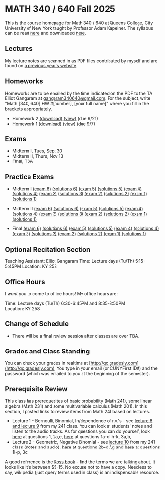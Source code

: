 # MATH 340 / 640 Fall 2025

This is the course homepage for Math 340 / 640 at Queens College, City University of New York taught by Professor Adam Kapelner. The syllabus can be read [here](https://github.com/kapelner/QC_MATH_340_Fall_2025/blob/main/syllabus/syllabus.pdf) and downloaded [here](https://raw.githubusercontent.com/kapelner/QC_MATH_340_Fall_2025/main/syllabus/syllabus.pdf).

## Lectures

My lecture notes are scanned in as PDF files contributed by myself and are found on [a previous year's website](https://github.com/kapelner/QC_MATH_340_Fall_2023). 


## Homeworks

Homeworks are to be emailed by the time indicated on the PDF to the TA Elliot Gangaram at gangaram340640@gmail.com. For the subject, write "Math [340, 640] HW #[number], [your full name]" where you fill in the brackets appropriately.

<!-- * Homework 7 [(download)](https://github.com/kapelner/QC_MATH_340_Fall_2025/blob/main/homeworks/hw07/hw07.pdf?raw=true) [(view)](https://github.com/kapelner/QC_MATH_340_Fall_2025/blob/main/homeworks/hw07/hw07.pdf) (due 12/14)
* Homework 6 [(download)](https://github.com/kapelner/QC_MATH_340_Fall_2025/blob/main/homeworks/hw06/hw06.pdf?raw=true) [(view)](https://github.com/kapelner/QC_MATH_340_Fall_2025/blob/main/homeworks/hw06/hw06.pdf) (due 11/25)
* Homework 5 [(download)](https://github.com/kapelner/QC_MATH_340_Fall_2025/blob/main/homeworks/hw05/hw05.pdf?raw=true) [(view)](https://github.com/kapelner/QC_MATH_340_Fall_2025/blob/main/homeworks/hw05/hw05.pdf) (due 11/11)
* Homework 4 [(download)](https://github.com/kapelner/QC_MATH_340_Fall_2025/blob/main/homeworks/hw04/hw04.pdf?raw=true) [(view)](https://github.com/kapelner/QC_MATH_340_Fall_2025/blob/main/homeworks/hw04/hw04.pdf) (due 10/27)
* Homework 3 [(download)](https://github.com/kapelner/QC_MATH_340_Fall_2025/blob/main/homeworks/hw03/hw03.pdf?raw=true) [(view)](https://github.com/kapelner/QC_MATH_340_Fall_2025/blob/main/homeworks/hw03/hw03.pdf) (due 10/6) -->
* Homework 2 [(download)](https://github.com/kapelner/QC_MATH_340_Fall_2025/blob/main/homeworks/hw02/hw02.pdf?raw=true) [(view)](https://github.com/kapelner/QC_MATH_340_Fall_2025/blob/main/homeworks/hw02/hw02.pdf) (due 9/21)
* Homework 1 [(download)](https://github.com/kapelner/QC_MATH_340_Fall_2025/blob/main/homeworks/hw01/hw01.pdf?raw=true) [(view)](https://github.com/kapelner/QC_MATH_340_Fall_2025/blob/main/homeworks/hw01/hw01.pdf) (due 9/7)


## Exams

* Midterm I, Tues, Sept 30 
* Midterm II, Thurs, Nov 13
* Final, TBA

## Practice Exams

* Midterm I [(exam 6)](https://github.com/kapelner/QC_MATH_340_Fall_2024/blob/main/exams/midterm1/midterm1.pdf) [(solutions 6)](https://github.com/kapelner/QC_MATH_340_Fall_2024/blob/main/exams/midterm1/midterm1_solutions.pdf) [(exam 5)](https://github.com/kapelner/QC_MATH_340_Fall_2023/blob/main/exams/midterm1/midterm1.pdf) [(solutions 5)](https://github.com/kapelner/QC_MATH_340_Fall_2023/blob/main/exams/midterm1/midterm1_solutions.pdf) [(exam 4)](https://github.com/kapelner/QC_Math_368_Fall_2021/blob/master/exams/midterm1/midterm1.pdf) [(solutions 4)](https://github.com/kapelner/QC_Math_368_Fall_2021/blob/master/exams/midterm1/midterm1_solutions.pdf) 
[(exam 3)](https://github.com/kapelner/QC_Math_621_Fall_2017/blob/master/exams/midterm1/midterm1.pdf) [(solutions 3)](https://github.com/kapelner/QC_Math_621_Fall_2017/blob/master/exams/midterm1/midterm1_solutions.pdf) 
[(exam 2)](https://github.com/kapelner/QC_Math_621_Fall_2019/blob/master/exams/midterm1/midterm1.pdf) [(solutions 2)](https://github.com/kapelner/QC_Math_621_Fall_2019/blob/master/exams/midterm1/midterm1_solutions.pdf) 
[(exam 1)](https://github.com/kapelner/QC_Math_621_Fall_2020/blob/master/exams/midterm1/midterm1.pdf) [(solutions 1)](https://github.com/kapelner/QC_Math_621_Fall_2020/blob/master/exams/midterm1/midterm1_solutions.pdf)

* Midterm II [(exam 6)](https://github.com/kapelner/QC_MATH_340_Fall_2024/blob/main/exams/midterm2/midterm2.pdf) [(solutions 6)](https://github.com/kapelner/QC_MATH_340_Fall_2024/blob/main/exams/midterm2/midterm2_solutions.pdf) [(exam 5)](https://github.com/kapelner/QC_MATH_340_Fall_2023/blob/main/exams/midterm2/midterm2.pdf) [(solutions 5)](https://github.com/kapelner/QC_MATH_340_Fall_2023/blob/main/exams/midterm2/midterm2_solutions.pdf) [(exam 4)](https://github.com/kapelner/QC_Math_621_Fall_2020/blob/master/exams/midterm2/midterm2.pdf) [(solutions 4)](https://github.com/kapelner/QC_Math_621_Fall_2020/blob/master/exams/midterm2/midterm2_solutions.pdf) 
[(exam 3)](https://github.com/kapelner/QC_Math_621_Fall_2017/blob/master/exams/midterm2/midterm2.pdf) [(solutions 3)](https://github.com/kapelner/QC_Math_621_Fall_2017/blob/master/exams/midterm2/midterm2_solutions.pdf) 
[(exam 2)](https://github.com/kapelner/QC_Math_621_Fall_2019/blob/master/exams/midterm2/midterm2.pdf) [(solutions 2)](https://github.com/kapelner/QC_Math_621_Fall_2019/blob/master/exams/midterm2/midterm2_solutions.pdf) 
[(exam 1)](https://github.com/kapelner/QC_Math_368_Fall_2021/blob/master/exams/midterm2/midterm2.pdf) [(solutions 1)](https://github.com/kapelner/QC_Math_368_Fall_2021/blob/master/exams/midterm2/midterm2_solutions.pdf)

* Final [(exam 6)](https://github.com/kapelner/QC_MATH_340_Fall_2024/blob/main/exams/final/final.pdf) [(solutions 6)](https://github.com/kapelner/QC_MATH_340_Fall_2024/blob/main/exams/final/final_solutions.pdf) [(exam 5)](https://github.com/kapelner/QC_MATH_340_Fall_2023/blob/main/exams/final/final.pdf) [(solutions 5)](https://github.com/kapelner/QC_MATH_340_Fall_2023/blob/main/exams/final/final_solutions.pdf) [(exam 4)](https://github.com/kapelner/QC_Math_621_Fall_2020/blob/master/exams/final/final.pdf) [(solutions 4)](https://github.com/kapelner/QC_Math_621_Fall_2020/blob/master/exams/final/final_solutions.pdf) 
[(exam 3)](https://github.com/kapelner/QC_Math_621_Fall_2017/blob/master/exams/final/final.pdf) [(solutions 3)](https://github.com/kapelner/QC_Math_621_Fall_2017/blob/master/exams/final/final_solutions.pdf) 
[(exam 2)](https://github.com/kapelner/QC_Math_621_Fall_2019/blob/master/exams/final/final.pdf) [(solutions 2)](https://github.com/kapelner/QC_Math_621_Fall_2019/blob/master/exams/final/final_solutions.pdf) 
[(exam 1)](https://github.com/kapelner/QC_Math_368_Fall_2021/blob/master/exams/final/final.pdf) [(solutions 1)](https://github.com/kapelner/QC_Math_368_Fall_2021/blob/master/exams/final/final_solutions.pdf)

## Optional Recitation Section

Teaching Assistant: Elliot Gangaram
Time: Lecture days (Tu/Th) 5:15-5:45PM
Location: KY 258

## Office Hours

I *want* you to come to office hours! My office hours are:

Time: Lecture days (Tu/Th) 6:30-6:45PM and 8:35-8:50PM \
Location: KY 258

## Change of Schedule

* There will be a final review session after classes are over TBA.


## Grades and Class Standing

You can check your grades in realtime at [http://qc.gradesly.com](http://qc.gradesly.com). You type in your email (or CUNYFirst ID#) and the password (which was emailed to you at the beginning of the semester).

## Prerequisite Review

This class has prerequesites of basic probability (Math 241), some linear algebra (Math 231) and some multivariable calculus (Math 201). In this section, I posted links to review items from Math 241 based on lectures. 

* Lecture 1 - Bernoulli, Binomial, In/dependence of r.v.'s - see [lecture 8 and lecture 9](https://github.com/kapelner/QC_Math_241_Fall_2016) from my 241 class. You can look at students' notes and listen to the audio tracks. As for questions you can do yourself, look [here](https://github.com/kapelner/QC_Math_241_Fall_2016/blob/master/exams/midterm2/midterm2_solutions.pdf) at questions 1, 2a,e, [here](https://github.com/kapelner/QC_Math_241_Fall_2015/blob/master/exams/midterm2/midterm2_solutions.pdf) at questions 1a-d, h-k, 3a,b, 
* Lecture 2 - Geometric, Negative Binomial - see [lecture 10](https://github.com/kapelner/QC_Math_241_Fall_2016) from my 241 class (notes and audio). [here](https://github.com/kapelner/QC_Math_241_Fall_2016/blob/master/exams/midterm2/midterm2_solutions.pdf) at questions 2b-d,f,g and [here](https://github.com/kapelner/QC_Math_241_Fall_2015/blob/master/exams/midterm2/midterm2_solutions.pdf) at questions 1l-p, 3c<!---->

A good reference is the [Ross book](https://www.amazon.com/First-Course-Probability-6th/dp/0130338516/ref=sr_1_6?ie=UTF8&qid=1504062810&sr=8-6&keywords=probability+ross) - find the terms we are talking about. It looks like it's between $5-15. No excuse not to have a copy. Needless to say, wikipedia (just query terms used in class) is an indispensable resource.
